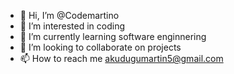 - 👋 Hi, I’m @Codemartino
- 👀 I’m interested in coding
- 🌱 I’m currently learning software enginnering
- 💞️ I’m looking to collaborate on projects 
- 📫 How to reach me akudugumartin5@gmail.com

<!---
Codemartino/Codemartino is a ✨ special ✨ repository because its `README.md` (this file) appears on your GitHub profile.
You can click the Preview link to take a look at your changes.
--->
